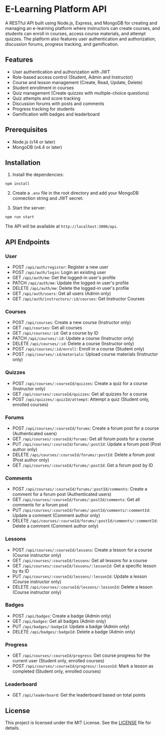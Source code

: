    # E-Learning Platform API

   A RESTful API built using Node.js, Express, and MongoDB for creating and managing an e-learning platform where instructors can create courses, and students can enroll in courses, access course materials, and attempt quizzes. The platform also features user authentication and authorization, discussion forums, progress tracking, and gamification.

   ## Features

   - User authentication and authorization with JWT
   - Role-based access control (Student, Admin and Instructor)
   - Course and lesson management (Create, Read, Update, Delete)
   - Student enrollment in courses
   - Quiz management (Create quizzes with multiple-choice questions)
   - Quiz attempts and score tracking
   - Discussion forums with posts and comments
   - Progress tracking for students
   - Gamification with badges and leaderboard

   ## Prerequisites

   - Node.js (v14 or later)
   - MongoDB (v4.4 or later)

   ## Installation

   1. Install the dependencies:

   ```
   npm install
   ```

   2. Create a `.env` file in the root directory and add your MongoDB connection string and JWT secret:

   3. Start the server:

   ```
   npm run start
   ```

   The API will be available at `http://localhost:3000/api`.

   ## API Endpoints

   ### User

   - POST `/api/auth/register`: Register a new user
   - POST `/api/auth/login`: Login an existing user
   - GET `/api/auth/me`: Get the logged-in user's profile
   - PATCH `/api/auth/me`: Update the logged-in user's profile
   - DELETE `/api/auth/me`: Delete the logged-in user's profile
   - GET `/api/auth/users`: Get all users (Admin only)
   - GET `/api/auth/instructors/:id/courses`: Get Instructor Courses

   ### Courses

   - POST `/api/courses`: Create a new course (Instructor only)
   - GET `/api/courses`: Get all courses
   - GET `/api/courses/:id`: Get a course by ID
   - PATCH `/api/courses/:id`: Update a course (Instructor only)
   - DELETE `/api/courses/:id`: Delete a course (Instructor only)
   - POST `/api/courses/:id/enroll`: Enroll in a course (Student only)
   - POST `/api/courses/:id/materials`: Upload course materials (Instructor only)

   ### Quizzes

   - POST `/api/courses/:courseId/quizzes`: Create a quiz for a course (Instructor only)
   - GET `/api/courses/:courseId/quizzes`: Get all quizzes for a course
   - POST `/api/quizzes/:quizId/attempt`: Attempt a quiz (Student only, enrolled courses)

   ### Forums

   - POST `/api/courses/:courseId/forums`: Create a forum post for a course (Authenticated users)
   - GET `/api/courses/:courseId/forums`: Get all forum posts for a course
   - PUT `/api/courses/:courseId/forums/:postId`: Update a forum post (Post author only)
   - DELETE `/api/courses/:courseId/forums/:postId`: Delete a forum post (Post author only)
   - GET `/api/courses/:courseId/forums/:postId`: Get a forum post by ID

   ### Comments

   - POST `/api/courses/:courseId/forums/:postId/comments`: Create a comment for a forum post (Authenticated users)
   - GET `/api/courses/:courseId/forums/:postId/comments`: Get all comments for a forum post
   - PUT `/api/courses/:courseId/forums/:postId/comments/:commentId`: Update a comment (Comment author only)
   - DELETE `/api/courses/:courseId/forums/:postId/comments/:commentId`: Delete a comment (Comment author only)

   ### Lessons

   - POST `/api/courses/:courseId/lessons`: Create a lesson for a course (Course instructor only)
   - GET `/api/courses/:courseId/lessons`: Get all lessons for a course
   - GET `/api/courses/:courseId/lessons/:lessonId`: Get a specific lesson by its ID
   - PUT `/api/courses/:courseId/lessons/:lessonId`: Update a lesson (Course instructor only)
   - DELETE `/api/courses/:courseId/lessons/:lessonId`: Delete a lesson (Course instructor only)

   ### Badges

   - POST `/api/badges`: Create a badge (Admin only)
   - GET `/api/badges`: Get all badges (Admin only)
   - PUT `/api/badges/:badgeId`: Update a badge (Admin only)
   - DELETE `/api/badges/:badgeId`: Delete a badge (Admin only)

   ### Progress

   - GET `/api/courses/:courseId/progress`: Get course progress for the current user (Student only, enrolled courses)
   - POST `/api/courses/:courseId/progress/:lessonId`: Mark a lesson as completed (Student only, enrolled courses)

   ### Leaderboard

   - GET `/api/leaderboard`: Get the leaderboard based on total points

   ## License

   This project is licensed under the MIT License. See the [LICENSE](LICENSE) file for details.
